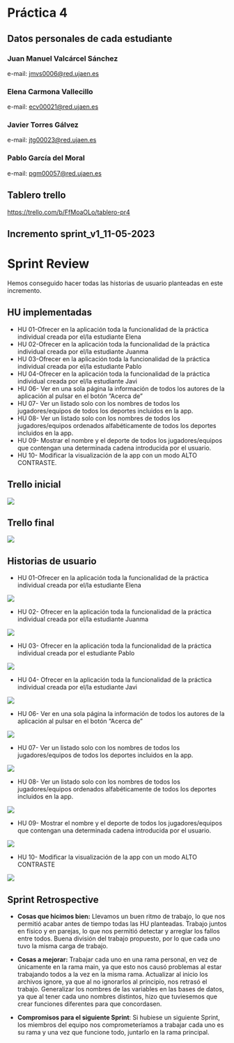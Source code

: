# Práctica 4

## Datos personales de cada estudiante
### Juan Manuel Valcárcel Sánchez
e-mail: jmvs0006@red.ujaen.es

### Elena Carmona Vallecillo
e-mail: ecv00021@red.ujaen.es

### Javier Torres Gálvez
e-mail: jtg00023@red.ujaen.es

### Pablo García del Moral
e-mail: pgm00057@red.ujaen.es

## Tablero trello
https://trello.com/b/FfMoaOLo/tablero-pr4

## Incremento sprint_v1_11-05-2023

# Sprint Review
Hemos conseguido hacer todas las historias de usuario planteadas en este incremento.

## HU implementadas
- HU 01-Ofrecer en la aplicación toda la funcionalidad de la práctica individual creada por el/la estudiante Elena
- HU 02-Ofrecer en la aplicación toda la funcionalidad de la práctica individual creada por el/la estudiante Juanma
- HU 03-Ofrecer en la aplicación toda la funcionalidad de la práctica individual creada por el/la estudiante Pablo
- HU 04-Ofrecer en la aplicación toda la funcionalidad de la práctica individual creada por el/la estudiante Javi
- HU 06- Ver en una sola página la información de todos los autores de la aplicación al pulsar en el botón “Acerca de”
- HU 07- Ver un listado solo con los nombres de todos los jugadores/equipos de todos los deportes incluidos en la app.
- HU 08- Ver un listado solo con los nombres de todos los jugadores/equipos ordenados alfabéticamente de todos los deportes incluidos en la app.
- HU 09- Mostrar el nombre y el deporte de todos los jugadores/equipos que contengan una determinada cadena introducida por el usuario.
- HU 10- Modificar la visualización de la app con un modo ALTO CONTRASTE.

## Trello inicial
<img src='imagenes\trello_inicial.png'>

## Trello final
<img src='imagenes\trello_final.png'>

## Historias de usuario 
- HU 01-Ofrecer en la aplicación toda la funcionalidad de la práctica individual creada por el/la estudiante Elena
<img src='imagenes\hu01.png'>

- HU 02- Ofrecer en la aplicación toda la funcionalidad de la práctica individual creada por el/la estudiante Juanma
<img src='imagenes\hu02.png'>

- HU 03- Ofrecer en la aplicación toda la funcionalidad de la práctica individual creada por el estudiante Pablo
<img src='imagenes\hu03.png'>

- HU 04- Ofrecer en la aplicación toda la funcionalidad de la práctica individual creada por el/la estudiante Javi
<img src='imagenes\hu04.png'>

- HU 06- Ver en una sola página la información de todos los autores de la aplicación al pulsar en el botón “Acerca de”
<img src='imagenes\hu06.png'>

- HU 07- Ver un listado solo con los nombres de todos los jugadores/equipos de todos los deportes incluidos en la app.
<img src='imagenes\hu07.png'>

- HU 08- Ver un listado solo con los nombres de todos los jugadores/equipos ordenados alfabéticamente de todos los deportes incluidos en la app.
<img src='imagenes\hu08.png'>

- HU 09- Mostrar el nombre y el deporte de todos los jugadores/equipos que contengan una determinada cadena introducida por el usuario.
<img src='imagenes\hu09.png'>

- HU 10- Modificar la visualización de la app con un modo ALTO CONTRASTE
<img src='imagenes\hu10.png'>


## Sprint Retrospective
- **Cosas que hicimos bien:**
Llevamos un buen ritmo de trabajo, lo que nos permitió acabar antes de tiempo todas las HU planteadas.
Trabajo juntos en físico y en parejas, lo que nos permitió detectar y arreglar los fallos entre todos.
Buena división del trabajo propuesto, por lo que cada uno tuvo la misma carga de trabajo.

- **Cosas a mejorar:**
Trabajar cada uno en una rama personal, en vez de únicamente en la rama main, ya que esto nos causó problemas al estar trabajando todos a la vez en la misma rama.
Actualizar al inicio los archivos ignore, ya que al no ignorarlos al principio, nos retrasó el trabajo.
Generalizar los nombres de las variables en las bases de datos, ya que al tener cada uno nombres distintos, hizo que tuviesemos que crear funciones diferentes para que concordasen.

- **Compromisos para el siguiente Sprint**: 
Si hubiese un siguiente Sprint, los miembros del equipo nos comprometeríamos a trabajar cada uno es su rama y una vez que funcione todo, juntarlo en la rama principal.

